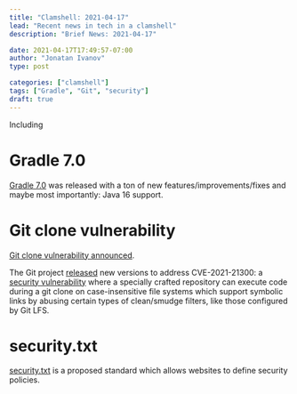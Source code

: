 ```yaml
---
title: "Clamshell: 2021-04-17"
lead: "Recent news in tech in a clamshell"
description: "Brief News: 2021-04-17"

date: 2021-04-17T17:49:57-07:00
author: "Jonatan Ivanov"
type: post

categories: ["clamshell"]
tags: ["Gradle", "Git", "security"]
draft: true
---
```


Including
<!--more-->

# Gradle 7.0
[Gradle 7.0](https://docs.gradle.org/7.0/release-notes.html) was released with a ton of new features/improvements/fixes and maybe most importantly: Java 16 support.

# Git clone vulnerability
[Git clone vulnerability announced](https://github.blog/2021-03-09-git-clone-vulnerability-announced/).

The Git project [released](https://lore.kernel.org/git/xmqqim6019yd.fsf@gitster.c.googlers.com/) new versions to address CVE-2021-21300: a [security vulnerability](https://github.com/git/git/security/advisories/GHSA-8prw-h3cq-mghm) where a specially crafted repository can execute code during a git clone on case-insensitive file systems which support symbolic links by abusing certain types of clean/smudge filters, like those configured by Git LFS.

# security.txt
[security.txt](https://securitytxt.org/) is a proposed standard which allows websites to define security policies.
